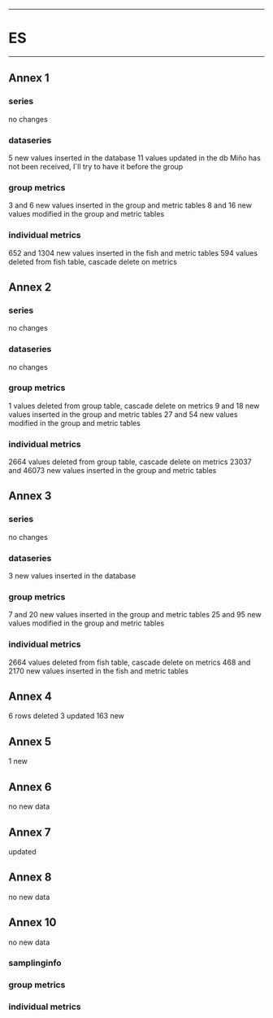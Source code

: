 -----------------------------------------------------------
# ES 
-----------------------------------------------------------

## Annex 1
### series
no changes
### dataseries
 5 new values inserted in the database
11 values updated in the db
Miño has not been received, I´ll try to have it before the group
### group metrics
 3 and 6 new values inserted in the group and metric tables
  8 and 16 new values modified in the group and metric tables
### individual metrics
 652 and 1304 new values inserted in the fish and metric tables
 594 values deleted from fish table, cascade delete on metrics

## Annex 2
### series
no changes
### dataseries
no changes
### group metrics
1 values deleted from group table, cascade delete on metrics
9 and 18 new values inserted in the group and metric tables
27 and 54 new values modified in the group and metric tables
### individual metrics
2664 values deleted from group table, cascade delete on metrics
23037 and 46073 new values inserted in the group and metric tables

## Annex 3
### series
no changes
### dataseries
3 new values inserted in the database
### group metrics
7 and 20 new values inserted in the group and metric tables
25 and 95 new values modified in the group and metric tables
### individual metrics
2664 values deleted from fish table, cascade delete on metrics
 468 and 2170 new values inserted in the fish and metric tables

## Annex 4
6 rows deleted
3 updated 
163 new

## Annex 5
1 new

## Annex 6
no new data

## Annex 7
updated

## Annex 8
no new data

## Annex 10
no new data
### samplinginfo
### group metrics
### individual metrics

